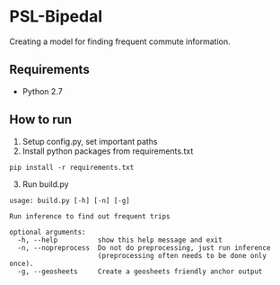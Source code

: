 # PSL-Bipedal

Creating a model for finding frequent commute information.

## Requirements
- Python 2.7

## How to run

1. Setup config.py, set important paths
2. Install python packages from requirements.txt
```
pip install -r requirements.txt
```
3. Run build.py

```
usage: build.py [-h] [-n] [-g]

Run inference to find out frequent trips

optional arguments:
  -h, --help          show this help message and exit
  -n, --nopreprocess  Do not do preprocessing, just run inference
                      (preprocessing often needs to be done only once).
  -g, --geosheets     Create a geosheets friendly anchor output
```


